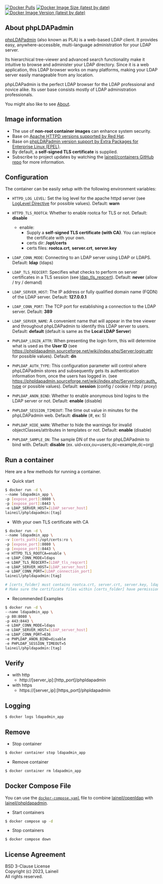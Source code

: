 [![Docker Pulls](https://img.shields.io/docker/pulls/laineil/phpldapadmin)](https://hub.docker.com/r/laineil/phpldapadmin) [![Docker Image Size (latest by date)](https://img.shields.io/docker/image-size/laineil/phpldapadmin?sort=date)](https://hub.docker.com/r/laineil/phpldapadmin/tags) [![Docker Image Version (latest by date)](https://img.shields.io/docker/v/laineil/phpldapadmin?sort=date)](https://hub.docker.com/r/laineil/phpldapadmin/tags)

## About phpLDAPadmin

[phpLDAPadmin](https://phpldapadmin.sourceforge.net/wiki/index.php/Main_Page) (also known as PLA) is a web-based LDAP client. It provides easy, anywhere-accessible, multi-language administration for your LDAP server.

Its hierarchical tree-viewer and advanced search functionality make it intuitive to browse and administer your LDAP directory. Since it is a web application, this LDAP browser works on many platforms, making your LDAP server easily manageable from any location.

phpLDAPadmin is the perfect LDAP browser for the LDAP professional and novice alike. Its user base consists mostly of LDAP administration professionals.

You might also like to see [About](https://phpldapadmin.sourceforge.net/wiki/index.php/About).

## Image information

- The use of **non-root container images** can enhance system security.
- Base on [Apache HTTPD versions supported by Red Hat](https://access.redhat.com/solutions/445713).
- Base on [phpLDAPadmin version support by Extra Packages for Enterprise Linux (EPEL)](https://docs.fedoraproject.org/en-US/epel/).
- By default, a **self-signed TLS certificate** is supplied.
- Subscribe to project updates by watching the [laineil/containers GitHub repo](https://github.com/laineil/containers) for more information.

## Configuration

The container can be easily setup with the following environment variables:

- `HTTPD_LOG_LEVEL`: Set the log level for the apache httpd server (see [LogLevel Directive](https://httpd.apache.org/docs/2.4/mod/core.html#loglevel) for possible values). Default: **warn**
- `HTTPD_TLS_ROOTCA`: Whether to enable rootca for TLS or not. Default: **disable**
  - enable: 
    - Supply a **self-signed TLS certificate (with CA)**. You can replace the certificate with your own.
    - certs dir: **/opt/certs**
    - certs files: **rootca.crt**, **server.crt**, **server.key**

- `LDAP_CONN_MODE`: Connecting to an LDAP server using LDAP or LDAPS. Default: **ldap** (ldaps)
- `LDAP_TLS_REQCERT`: Specifies what checks to perform on server certificates in a TLS session (see [ldap_tls_reqcert](https://linux.die.net/man/5/sssd-ldap)). Default: **never** (allow / try / demand)
- `LDAP_SERVER_HOST`: The IP address or fully qualified domain name (FQDN) of the LDAP server. Default: **127.0.0.1**
- `LDAP_CONN_PORT`: The TCP port for establishing a connection to the LDAP server. Default: **389**
- `LDAP_SERVER_NAME`: A convenient name that will appear in the tree viewer and throughout phpLDAPadmin to identify this LDAP server to users. Default: **default** (default is same as the **Local LDAP Server**)
- `PHPLDAP_LOGIN_ATTR`: When presenting the login form, this will determine what is used as the **User ID** (see https://phpldapadmin.sourceforge.net/wiki/index.php/Server:login:attr for possible values). Default: **dn**
- `PHPLDAP_AUTH_TYPE`: This configuration parameter will control where phpLDAPadmin stores and subsequently gets its authentication information from, once the users has logged in. (see https://phpldapadmin.sourceforge.net/wiki/index.php/Server:login:auth_type or possible values). Default: **session** (config / cookie / http / proxy)
- `PHPLDAP_ANON_BIND`: Whether to enable anonymous bind logins to the LDAP server or not. Default: **enable** (disable)
- `PHPLDAP_SESSION_TIMEOUT`: The time out value in minutes for the phpLDAPadmin web. Default: **disable** (#, ex: 5)
- `PHPLDAP_HIDE_WARN`: Whether to hide the warnings for invalid objectClasses/attributes in templates or not. Default: **enable** (disable)
- `PHPLDAP_SAMPLE_DN`: The sample DN of the user for phpLDAPadmin to bind with. Default: **disable** (ex. uid=xxx,ou=users,dc=example,dc=org)

## Run a container

Here are a few methods for running a container.

- Quick start

```bash
$ docker run -d \
--name ldapadmin_app \
-p [expose_port]:8080 \
-p [expose_port]:8443 \
-e LDAP_SERVER_HOST=[LDAP_server_host]
laineil/phpldapadmin:[tag]
```

- With your own TLS certificate with CA


```bash
$ docker run -d \
--name ldapadmin_app \
-v [certs_path]:/opt/certs:ro \
-p [expose_port]:8080 \
-p [expose_port]:8443 \
-e HTTPD_TLS_ROOTCA=enable \
-e LDAP_CONN_MODE=ldaps
-e LDAP_TLS_REQCERT=[LDAP_tls_reqcert]
-e LDAP_SERVER_HOST=[LDAP_server_host]
-e LDAP_CONN_PORT=[LDAP_connection_port]
laineil/phpldapadmin:[tag]

# [certs_folder] must contains rootca.crt, server.crt, server.key, ldapca.crt (certificate name must match).
# Make sure the certificate files within [certs_folder] have permission 644.
```

- Recommended Examples

```bash
$ docker run -d \
--name ldapadmin_app \
-p 80:8080 \
-p 443:8443 \
-e LDAP_CONN_MODE=ldaps
-e LDAP_SERVER_HOST=[LDAP_server_host]
-e LDAP_CONN_PORT=636
-e PHPLDAP_ANON_BIND=disable
-e PHPLDAP_SESSION_TIMEOUT=5
laineil/phpldapadmin:[tag]
```

## Verify

- with http
  - http://[server_ip]:[http_port]/phpldapadmin
- with https
  - https://[server_ip]:[https_port]/phpldapadmin

## Logging

```bash
$ docker logs ldapadmin_app
```

## Remove

- Stop container

```bash
$ docker container stop ldapadmin_app
```

- Remove container

```bash
$ docker container rm ldapadmin_app
```

## Docker Compose File

You can use the [`docker-compose.yaml`](https://github.com/laineil/containers/tree/main/app/openldap/docker-compose.yaml) file to combine [laineil/openldap](https://hub.docker.com/r/laineil/openldap) with [laineil/phpldapadmin](https://hub.docker.com/r/laineil/phpldapadmin).

- Start containers

```bash
$ docker compose up -d
```

- Stop containers

```bash
$ docker compose down
```

## License Agreement

BSD 3-Clause License  
Copyright (c) 2023, Laineil  
All rights reserved.
